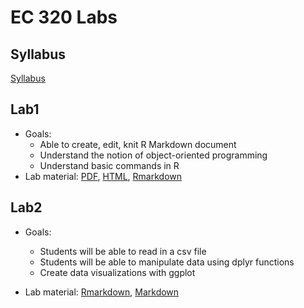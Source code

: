 # EC 320 Labs

## Syllabus
[Syllabus](https://github.com/bchang2/ec320_labs/blob/main/EC320_Syllabus_Fall2021.pdf)

## Lab1
- Goals: 
  - Able to create, edit, knit R Markdown document
  - Understand the notion of object-oriented programming
  - Understand basic commands in R
- Lab material: [PDF](lab1/lab1_markdown.pdf), [HTML](lab1/lab1_markdown_student.html), [Rmarkdown](lab1/lab1_markdown_student.Rmd)

## Lab2
- Goals: 
  - Students will be able to read in a csv file
  - Students will be able to manipulate data using dplyr functions
  - Create data visualizations with ggplot

- Lab material: [Rmarkdown](lab2/lab2.Rmd), [Markdown](lab2/lab2.md)


